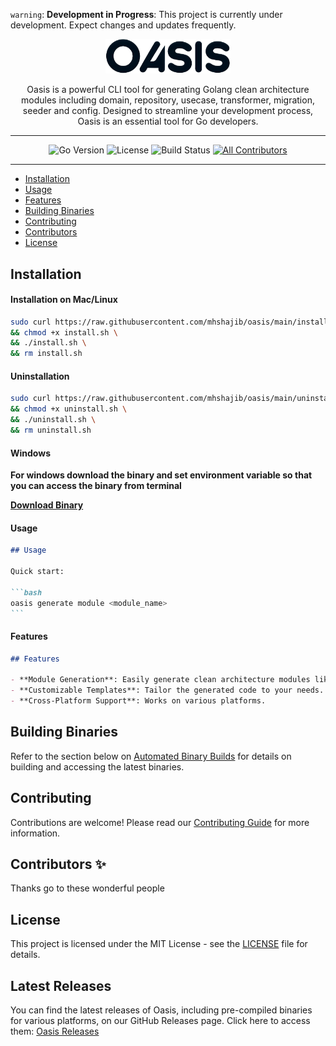 `warning`: **Development in Progress**: This project is currently under development. Expect changes and updates frequently.

<p align="center">
  <img src="oasis_logo.png" alt="Alt text" width="200"/>
</p>

<div align="center">
Oasis is a powerful CLI tool for generating Golang clean architecture modules including domain, repository, usecase, transformer, migration, seeder and config. Designed to streamline your development process, Oasis is an essential tool for Go developers.

<hr/>

![Go Version](https://img.shields.io/badge/go-1.x.x-blue)
![License](https://img.shields.io/badge/license-MIT-green)
![Build Status](https://img.shields.io/badge/build-passing-brightgreen)
[![All Contributors](https://img.shields.io/badge/all_contributors-0-orange.svg?style=flat-square)](#contributors-)

<hr/>

</div>

- [Installation](#installation)
- [Usage](#usage)
- [Features](#features)
- [Building Binaries](#building-binaries)
- [Contributing](#contributing)
- [Contributors](#contributors)
- [License](#license)

## Installation

#### Installation on Mac/Linux

```bash
sudo curl https://raw.githubusercontent.com/mhshajib/oasis/main/install.sh -o install.sh \
&& chmod +x install.sh \
&& ./install.sh \
&& rm install.sh
```

#### Uninstallation

```bash
sudo curl https://raw.githubusercontent.com/mhshajib/oasis/main/uninstall.sh -o uninstall.sh \
&& chmod +x uninstall.sh \
&& ./uninstall.sh \
&& rm uninstall.sh
```

#### Windows

**For windows download the binary and set environment variable so that you can access the binary from terminal**

**[Download Binary](https://github.com/mhshajib/oasis/releases)**

#### Usage

````markdown
## Usage

Quick start:

```bash
oasis generate module <module_name>
```
````

#### Features

```markdown
## Features

- **Module Generation**: Easily generate clean architecture modules like domain, repository, etc.
- **Customizable Templates**: Tailor the generated code to your needs.
- **Cross-Platform Support**: Works on various platforms.
```

## Building Binaries

Refer to the section below on [Automated Binary Builds](#automated-binary-builds) for details on building and accessing the latest binaries.

## Contributing

Contributions are welcome! Please read our [Contributing Guide](CONTRIBUTING.md) for more information.

## Contributors ✨

Thanks go to these wonderful people

<!-- ALL-CONTRIBUTORS-LIST:START -->
<!-- Do not remove or modify this section -->
<!-- ALL-CONTRIBUTORS-LIST:END -->

## License

This project is licensed under the MIT License - see the [LICENSE](LICENSE) file for details.

## Latest Releases

You can find the latest releases of Oasis, including pre-compiled binaries for various platforms, on our GitHub Releases page. Click here to access them: [Oasis Releases](https://github.com/mhshajib/oasis/releases)
